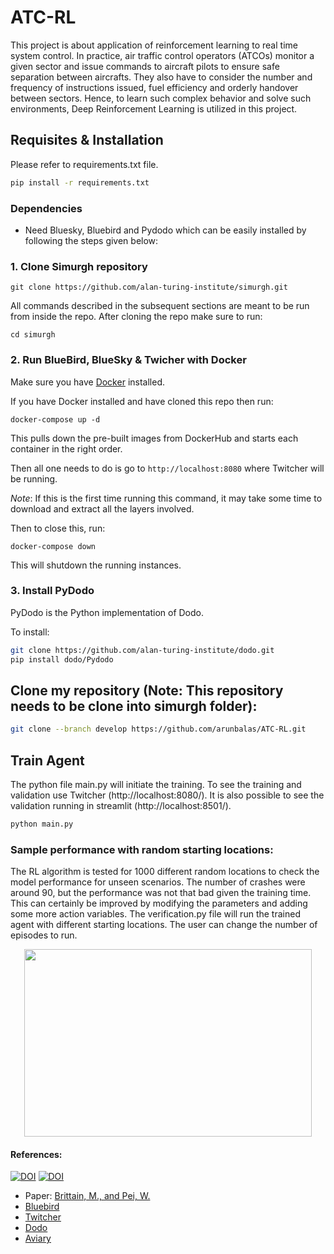 # ATC-RL
This project is about application of reinforcement learning to real time system control. In practice, air traffic control operators (ATCOs) monitor a given sector and issue commands to aircraft pilots to ensure safe separation between aircrafts. They also have to consider the number and frequency of instructions issued, fuel efficiency and orderly handover between sectors. Hence, to learn such complex behavior and solve such environments, Deep Reinforcement Learning is utilized in this project.


## Requisites & Installation

Please refer to requirements.txt file.

```bash
pip install -r requirements.txt
```


### Dependencies

- Need Bluesky, Bluebird and Pydodo which can be easily installed by following the steps given below:

### 1. Clone Simurgh repository


```{bash}
git clone https://github.com/alan-turing-institute/simurgh.git
```

All commands described in the subsequent sections are meant to be run from inside the repo. After cloning the repo make sure to run:

```{bash}
cd simurgh
```

### 2. Run BlueBird, BlueSky & Twicher with Docker

Make sure you have [Docker](https://www.docker.com/get-started) installed.

If you have Docker installed and have cloned this repo then run:

```{bash}
docker-compose up -d
```

This pulls down the pre-built images from DockerHub and
starts each container in the right order.

Then all one needs to do is go to
`http://localhost:8080` where Twitcher will be running.

_Note_: If this is the first time running this command, it may take some time to
download and extract all the layers involved.

Then to close this, run:

```
docker-compose down
```

This will shutdown the running instances.

### 3. Install PyDodo

PyDodo is the Python implementation of Dodo.

To install:

```bash
git clone https://github.com/alan-turing-institute/dodo.git
pip install dodo/Pydodo
```

## Clone my repository (Note: This repository needs to be clone into simurgh folder):
```bash
git clone --branch develop https://github.com/arunbalas/ATC-RL.git
```

## Train Agent
The python file main.py will initiate the training. To see the training and validation use Twitcher (http://localhost:8080/). It is also possible to see the validation running in streamlit (http://localhost:8501/).

```bash
python main.py
```
### Sample performance with random starting locations:
The RL algorithm is tested for 1000 different random locations to check the model performance for unseen scenarios. The number of crashes were around 90, but the performance was not that bad given the training time. This can certainly be improved by modifying the parameters and adding some more action variables. The verification.py file will run the trained agent with different starting locations. The user can change the number of episodes to run.

<!--- ![sample_gif](https://github.com/arunbalas/ATC-RL/blob/develop/Final%20Gif.gif) -->

<p align="center">
  <img width="460" height="300" src="https://github.com/arunbalas/ATC-RL/blob/develop/Final%20Gif.gif">
</p>



#### References:
[![DOI](https://zenodo.org/badge/148370950.svg)](https://zenodo.org/badge/latestdoi/148370950)
[![DOI](https://travis-ci.com/alan-turing-institute/simurgh.svg?branch=master)](https://travis-ci.com/alan-turing-institute/simurgh)
- Paper: [Brittain, M., and Pei, W.](https://arxiv.org/pdf/1905.01303.pdf)
- [Bluebird](https://github.com/alan-turing-institute/bluebird)
- [Twitcher](https://github.com/alan-turing-institutetwitcher)
- [Dodo](https://github.com/alan-turing-institute/dodo)
- [Aviary](https://github.com/alan-turing-institute/aviary)


